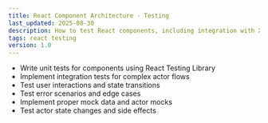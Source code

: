 ```yaml
---
title: React Component Architecture - Testing
last_updated: 2025-08-30
description: How to test React components, including integration with XState actors.
tags: react testing
version: 1.0
---
```


- Write unit tests for components using React Testing Library
- Implement integration tests for complex actor flows
- Test user interactions and state transitions
- Test error scenarios and edge cases
- Implement proper mock data and actor mocks
- Test actor state changes and side effects
